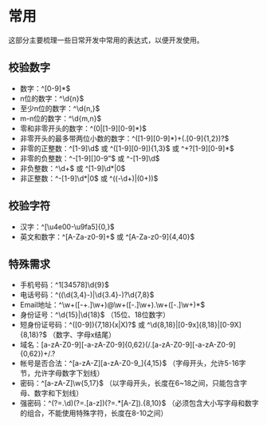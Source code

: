 # 常用

这部分主要梳理一些日常开发中常用的表达式，以便开发使用。

## 校验数字

- 数字：^[0-9]*$
- n位的数字：^\d{n}$
- 至少n位的数字：^\d{n,}$
- m-n位的数字：^\d{m,n}$
- 零和非零开头的数字：^(0|[1-9][0-9]*)$
- 非零开头的最多带两位小数的数字：^([1-9][0-9]*)+(.[0-9]{1,2})?$
- 非零的正整数：^[1-9]\d$ 或 ^([1-9][0-9]){1,3}$ 或 ^+?[1-9][0-9]*$
- 非零的负整数：^-[1-9][]0-9”$ 或 ^-[1-9]\d$
- 非负整数：^\d+$ 或 ^[1-9]\d*|0$
- 非正整数：^-[1-9]\d*|0$ 或 ^((-\d+)|(0+))$

## 校验字符

- 汉字：^[\u4e00-\u9fa5]{0,}$
- 英文和数字：^[A-Za-z0-9]+$ 或 ^[A-Za-z0-9]{4,40}$

## 特殊需求

- 手机号码：^1[34578]\d{9}$
- 电话号码：^((\d{3,4}-)|\d{3.4}-)?\d{7,8}$
- Email地址：^\w+([-+.]\w+)@\w+([-.]\w+).\w+([-.]\w+)*$
- 身份证号：^\d{15}|\d{18}$ （15位、18位数字）
- 短身份证号码：^([0-9]){7,18}(x|X)?$ 或 ^\d{8,18}|[0-9x]{8,18}|[0-9X]{8,18}?$ （数字、字母x结尾）
- 域名：[a-zA-Z0-9][-a-zA-Z0-9]{0,62}(/.[a-zA-Z0-9][-a-zA-Z0-9]{0,62})+/.?
- 帐号是否合法：^[a-zA-Z][a-zA-Z0-9_]{4,15}$ （字母开头，允许5-16字节，允许字母数字下划线）
- 密码：^[a-zA-Z]\w{5,17}$ （以字母开头，长度在6~18之间，只能包含字母、数字和下划线）
- 强密码：^(?=.\d)(?=.[a-z])(?=.*[A-Z]).{8,10}$ （必须包含大小写字母和数字的组合，不能使用特殊字符，长度在8-10之间）